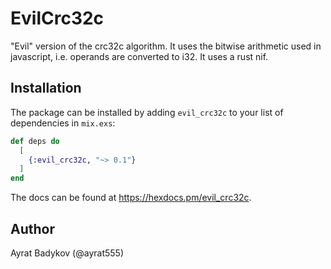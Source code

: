 # EvilCrc32c

"Evil" version of the crc32c algorithm. It uses the bitwise arithmetic used in javascript, i.e. operands are converted to i32. It uses a rust nif.

## Installation

The package can be installed by adding `evil_crc32c` to your list of dependencies in `mix.exs`:

```elixir
def deps do
  [
    {:evil_crc32c, "~> 0.1"}
  ]
end
```

The docs can be found at <https://hexdocs.pm/evil_crc32c>.


## Author

Ayrat Badykov (@ayrat555)
